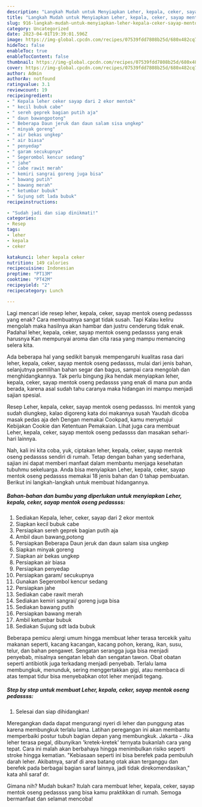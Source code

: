 ```yaml
---
description: "Langkah Mudah untuk Menyiapkan Leher, kepala, ceker, sayap mentok oseng pedassss yang Lezat Sekali"
title: "Langkah Mudah untuk Menyiapkan Leher, kepala, ceker, sayap mentok oseng pedassss yang Lezat Sekali"
slug: 916-langkah-mudah-untuk-menyiapkan-leher-kepala-ceker-sayap-mentok-oseng-pedassss-yang-lezat-sekali
category: Uncategorized
date: 2023-04-01T19:39:01.596Z
image: https://img-global.cpcdn.com/recipes/07539fdd7808b25d/680x482cq70/leher-kepala-ceker-sayap-mentok-oseng-pedassss-foto-resep-utama.jpg
hideToc: false
enableToc: true
enableTocContent: false
thumbnail: https://img-global.cpcdn.com/recipes/07539fdd7808b25d/680x482cq70/leher-kepala-ceker-sayap-mentok-oseng-pedassss-foto-resep-utama.jpg
cover: https://img-global.cpcdn.com/recipes/07539fdd7808b25d/680x482cq70/leher-kepala-ceker-sayap-mentok-oseng-pedassss-foto-resep-utama.jpg
author: Admin
authorAv: notfound
ratingvalue: 3.1
reviewcount: 19
recipeingredient:
- " Kepala leher ceker sayap dari 2 ekor mentok"
- " kecil bubuk cabe"
- " sereh geprek bagian putih aja"
- " daun bawangpotong"
- " Beberapa Daun jeruk dan daun salam sisa ungkep"
- " minyak goreng"
- " air bekas ungkep"
- " air biasa"
- " penyedap"
- " garam secukupnya"
- " Segerombol kencur sedang"
- " jahe"
- " cabe rawit merah"
- " kemiri sangrai goreng juga bisa"
- " bawang putih"
- " bawang merah"
- " ketumbar bubuk"
- " Sujung sdt lada bubuk"
recipeinstructions:

- "Sudah jadi dan siap dinikmati!"
categories:
- Resep
tags:
- leher
- kepala
- ceker

katakunci: leher kepala ceker 
nutrition: 149 calories
recipecuisine: Indonesian
preptime: "PT13M"
cooktime: "PT42M"
recipeyield: "2"
recipecategory: Lunch

---
```



Lagi mencari ide resep leher, kepala, ceker, sayap mentok oseng pedassss yang enak? Cara membuatnya sangat tidak susah. Tapi Kalau keliru mengolah maka hasilnya akan hambar dan justru cenderung tidak enak. Padahal leher, kepala, ceker, sayap mentok oseng pedassss yang enak harusnya Kan mempunyai aroma dan cita rasa yang mampu memancing selera kita.


Ada beberapa hal yang sedikit banyak mempengaruhi kualitas rasa dari leher, kepala, ceker, sayap mentok oseng pedassss, mulai dari jenis bahan, selanjutnya pemilihan bahan segar dan bagus, sampai cara mengolah dan menghidangkannya. Tak perlu bingung jika hendak menyiapkan leher, kepala, ceker, sayap mentok oseng pedassss yang enak di mana pun anda berada, karena asal sudah tahu caranya maka hidangan ini mampu menjadi sajian spesial.

Resep Leher, kepala, ceker, sayap mentok oseng pedassss. Ini mentok yang sudah diungkep, kalao digoreng kata doi makannya susah Yaudah dicoba masak pedas aja deh Dengan memakai Cookpad, kamu menyetujui Kebijakan Cookie dan Ketentuan Pemakaian. Lihat juga cara membuat Leher, kepala, ceker, sayap mentok oseng pedassss dan masakan sehari-hari lainnya.


Nah, kali ini kita coba, yuk, ciptakan leher, kepala, ceker, sayap mentok oseng pedassss sendiri di rumah. Tetap dengan bahan yang sederhana, sajian ini dapat memberi manfaat dalam membantu menjaga kesehatan tubuhmu sekeluarga. Anda bisa menyiapkan Leher, kepala, ceker, sayap mentok oseng pedassss memakai 18 jenis bahan dan 0 tahap pembuatan. Berikut ini langkah-langkah untuk membuat hidangannya.

<!--inarticleads1-->

##### Bahan-bahan dan bumbu yang diperlukan untuk menyiapkan Leher, kepala, ceker, sayap mentok oseng pedassss:

1. Sediakan  Kepala, leher, ceker, sayap dari 2 ekor mentok
1. Siapkan  kecil bubuk cabe
1. Persiapkan  sereh geprek bagian putih aja
1. Ambil  daun bawang,potong
1. Persiapkan  Beberapa Daun jeruk dan daun salam sisa ungkep
1. Siapkan  minyak goreng
1. Siapkan  air bekas ungkep
1. Persiapkan  air biasa
1. Persiapkan  penyedap
1. Persiapkan  garam/ secukupnya
1. Gunakan  Segerombol kencur sedang
1. Persiapkan  jahe
1. Sediakan  cabe rawit merah
1. Sediakan  kemiri sangrai/ goreng juga bisa
1. Sediakan  bawang putih
1. Persiapkan  bawang merah
1. Ambil  ketumbar bubuk
1. Sediakan  Sujung sdt lada bubuk


Beberapa pemicu alergi umum hingga membuat leher terasa tercekik yaitu makanan seperti, kacang kacangan, kacang pohon, kerang, ikan, susu, telur, dan bahan pengawet. Sengatan serangga juga bisa menjadi penyebab, misalnya sengatan lebah dan sengatan tawon. Obat obatan seperti antibiotik juga terkadang menjadi penyebab. Terlalu lama membungkuk, menunduk, sering menggertakkan gigi, atau membaca di atas tempat tidur bisa menyebabkan otot leher menjadi tegang. 

<!--inarticleads2-->

##### Step by step untuk membuat Leher, kepala, ceker, sayap mentok oseng pedassss:


1. Selesai dan siap dihidangkan!

Meregangkan dada dapat mengurangi nyeri di leher dan punggung atas karena membungkuk terlalu lama. Latihan peregangan ini akan membantu memperbaiki postur tubuh bagian depan yang membungkuk. Jakarta - Jika leher terasa pegal, dibunyikan &#39;kretek-kretek&#39; ternyata bukanlah cara yang tepat. Cara ini malah akan berbahaya hingga menimbulkan risiko seperti stroke hingga kematian. &#34;Kebiasaan seperti ini bisa berefek pada pembuluh darah leher. Akibatnya, saraf di area batang otak akan terganggu dan berefek pada berbagai bagian saraf lainnya, jadi tidak direkomendasikan,&#34; kata ahli saraf dr. 

Gimana nih? Mudah bukan? Itulah cara membuat leher, kepala, ceker, sayap mentok oseng pedassss yang bisa kamu praktikkan di rumah. Semoga bermanfaat dan selamat mencoba!
